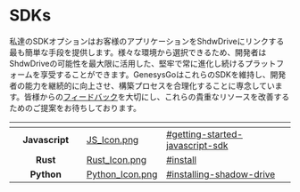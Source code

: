 # SDKs

私達のSDKオプションはお客様のアプリケーションをShdwDriveにリンクする最も簡単な手段を提供します。様々な環境から選択できるため、開発者はShdwDriveの可能性を最大限に活用した、堅牢で常に進化し続けるプラットフォームを享受することができます。GenesysGoはこれらのSDKを維持し、開発者の能力を継続的に向上させ、構築プロセスを合理化することに専念しています。皆様からの[フィードバック](https://github.com/GenesysGo/shadow-drive/issues)を大切にし、これらの貴重なリソースを改善するためのご提案をお待ちしております。

<table data-view="cards"><thead><tr><th align="center"></th><th align="center"></th><th></th><th data-hidden data-card-cover data-type="files"></th><th data-hidden data-card-target data-type="content-ref"></th></tr></thead><tbody><tr><td align="center"></td><td align="center"><strong>Javascript</strong></td><td></td><td><a href="../../.gitbook/assets/JS_Icon.png">JS_Icon.png</a></td><td><a href="sdk-javascript.md#getting-started-javascript-sdk">#getting-started-javascript-sdk</a></td></tr><tr><td align="center"></td><td align="center"><strong>Rust</strong></td><td></td><td><a href="../../.gitbook/assets/Rust_Icon.png">Rust_Icon.png</a></td><td><a href="sdk-rust.md#install">#install</a></td></tr><tr><td align="center"></td><td align="center"><strong>Python</strong></td><td></td><td><a href="../../.gitbook/assets/Python_Icon.png">Python_Icon.png</a></td><td><a href="sdk-python.md#installing-shadow-drive">#installing-shadow-drive</a></td></tr></tbody></table>
